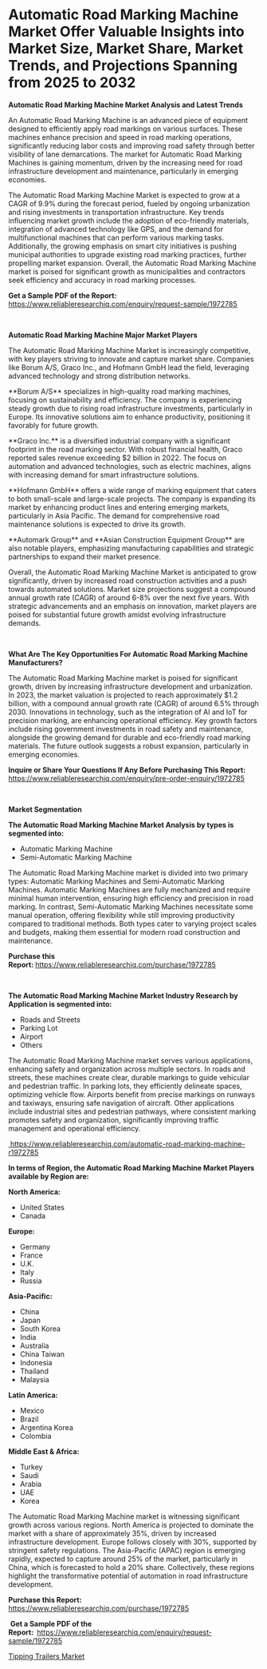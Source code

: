 <p><h1>Automatic Road Marking Machine Market Offer Valuable Insights into Market Size, Market Share, Market Trends, and Projections Spanning from 2025 to 2032</h1></p><p><strong>Automatic Road Marking Machine Market Analysis and Latest Trends</strong></p>
<p><p>An Automatic Road Marking Machine is an advanced piece of equipment designed to efficiently apply road markings on various surfaces. These machines enhance precision and speed in road marking operations, significantly reducing labor costs and improving road safety through better visibility of lane demarcations. The market for Automatic Road Marking Machines is gaining momentum, driven by the increasing need for road infrastructure development and maintenance, particularly in emerging economies.</p><p>The Automatic Road Marking Machine Market is expected to grow at a CAGR of 9.9% during the forecast period, fueled by ongoing urbanization and rising investments in transportation infrastructure. Key trends influencing market growth include the adoption of eco-friendly materials, integration of advanced technology like GPS, and the demand for multifunctional machines that can perform various marking tasks. Additionally, the growing emphasis on smart city initiatives is pushing municipal authorities to upgrade existing road marking practices, further propelling market expansion. Overall, the Automatic Road Marking Machine market is poised for significant growth as municipalities and contractors seek efficiency and accuracy in road marking processes.</p></p>
<p><strong>Get a Sample PDF of the Report:&nbsp;</strong> <a href="https://www.reliableresearchiq.com/enquiry/request-sample/1972785?utm_campaign=2471&utm_medium=2&utm_source=Github&utm_content=ia&utm_term=20022025&utm_id=automatic-road-marking-machine">https://www.reliableresearchiq.com/enquiry/request-sample/1972785</a></p>
<p>&nbsp;</p>
<p><strong>Automatic Road Marking Machine Major Market Players</strong></p>
<p><p>The Automatic Road Marking Machine Market is increasingly competitive, with key players striving to innovate and capture market share. Companies like Borum A/S, Graco Inc., and Hofmann GmbH lead the field, leveraging advanced technology and strong distribution networks.</p><p>**Borum A/S** specializes in high-quality road marking machines, focusing on sustainability and efficiency. The company is experiencing steady growth due to rising road infrastructure investments, particularly in Europe. Its innovative solutions aim to enhance productivity, positioning it favorably for future growth.</p><p>**Graco Inc.** is a diversified industrial company with a significant footprint in the road marking sector. With robust financial health, Graco reported sales revenue exceeding $2 billion in 2022. The focus on automation and advanced technologies, such as electric machines, aligns with increasing demand for smart infrastructure solutions.</p><p>**Hofmann GmbH** offers a wide range of marking equipment that caters to both small-scale and large-scale projects. The company is expanding its market by enhancing product lines and entering emerging markets, particularly in Asia Pacific. The demand for comprehensive road maintenance solutions is expected to drive its growth.</p><p>**Automark Group** and **Asian Construction Equipment Group** are also notable players, emphasizing manufacturing capabilities and strategic partnerships to expand their market presence.</p><p>Overall, the Automatic Road Marking Machine Market is anticipated to grow significantly, driven by increased road construction activities and a push towards automated solutions. Market size projections suggest a compound annual growth rate (CAGR) of around 6-8% over the next five years. With strategic advancements and an emphasis on innovation, market players are poised for substantial future growth amidst evolving infrastructure demands.</p></p>
<p>&nbsp;</p>
<p><strong>What Are The Key Opportunities For Automatic Road Marking Machine Manufacturers?</strong></p>
<p><p>The Automatic Road Marking Machine market is poised for significant growth, driven by increasing infrastructure development and urbanization. In 2023, the market valuation is projected to reach approximately $1.2 billion, with a compound annual growth rate (CAGR) of around 6.5% through 2030. Innovations in technology, such as the integration of AI and IoT for precision marking, are enhancing operational efficiency. Key growth factors include rising government investments in road safety and maintenance, alongside the growing demand for durable and eco-friendly road marking materials. The future outlook suggests a robust expansion, particularly in emerging economies.</p></p>
<p><strong>Inquire or Share Your Questions If Any Before Purchasing This Report:</strong> <a href="https://www.reliableresearchiq.com/enquiry/pre-order-enquiry/1972785?utm_campaign=2471&utm_medium=2&utm_source=Github&utm_content=ia&utm_term=20022025&utm_id=automatic-road-marking-machine">https://www.reliableresearchiq.com/enquiry/pre-order-enquiry/1972785</a></p>
<p>&nbsp;</p>
<p><strong>Market Segmentation</strong></p>
<p><strong>The Automatic Road Marking Machine Market Analysis by types is segmented into:</strong></p>
<p><ul><li>Automatic Marking Machine</li><li>Semi-Automatic Marking Machine</li></ul></p>
<p><p>The Automatic Road Marking Machine market is divided into two primary types: Automatic Marking Machines and Semi-Automatic Marking Machines. Automatic Marking Machines are fully mechanized and require minimal human intervention, ensuring high efficiency and precision in road marking. In contrast, Semi-Automatic Marking Machines necessitate some manual operation, offering flexibility while still improving productivity compared to traditional methods. Both types cater to varying project scales and budgets, making them essential for modern road construction and maintenance.</p></p>
<p><strong>Purchase this Report:&nbsp;</strong><a href="https://www.reliableresearchiq.com/purchase/1972785?utm_campaign=2471&utm_medium=2&utm_source=Github&utm_content=ia&utm_term=20022025&utm_id=automatic-road-marking-machine">https://www.reliableresearchiq.com/purchase/1972785</a></p>
<p>&nbsp;</p>
<p><strong>The Automatic Road Marking Machine Market Industry Research by Application is segmented into:</strong></p>
<p><ul><li>Roads and Streets</li><li>Parking Lot</li><li>Airport</li><li>Others</li></ul></p>
<p><p>The Automatic Road Marking Machine market serves various applications, enhancing safety and organization across multiple sectors. In roads and streets, these machines create clear, durable markings to guide vehicular and pedestrian traffic. In parking lots, they efficiently delineate spaces, optimizing vehicle flow. Airports benefit from precise markings on runways and taxiways, ensuring safe navigation of aircraft. Other applications include industrial sites and pedestrian pathways, where consistent marking promotes safety and organization, significantly improving traffic management and operational efficiency.</p></p>
<p><a href="https://www.reliableresearchiq.com/automatic-road-marking-machine-r1972785?utm_campaign=2471&utm_medium=2&utm_source=Github&utm_content=ia&utm_term=20022025&utm_id=automatic-road-marking-machine">&nbsp;https://www.reliableresearchiq.com/automatic-road-marking-machine-r1972785</a></p>
<p><strong>In terms of Region, the Automatic Road Marking Machine Market Players available by Region are:</strong></p>
<p>
    <p> <strong> North America: </strong>
        <ul>
            <li>United States</li>
            <li>Canada</li>
        </ul>
        </p> 
    <p> <strong> Europe: </strong>
        <ul>
            <li>Germany</li>
            <li>France</li>
            <li>U.K.</li>
            <li>Italy</li>
            <li>Russia</li>
        </ul>
        </p> 
    <p> <strong> Asia-Pacific: </strong>
        <ul>
            <li>China</li>
            <li>Japan</li>
            <li>South Korea</li>
            <li>India</li>
            <li>Australia</li>
            <li>China Taiwan</li>
            <li>Indonesia</li>
            <li>Thailand</li>
            <li>Malaysia</li>
        </ul>
        </p> 
    <p> <strong> Latin America: </strong>
        <ul>
            <li>Mexico</li>
            <li>Brazil</li>
            <li>Argentina Korea</li>
            <li>Colombia</li>
        </ul>
        </p> 
    <p> <strong> Middle East & Africa: </strong>
        <ul>
            <li>Turkey</li>
            <li>Saudi</li>
            <li>Arabia</li>
            <li>UAE</li>
            <li>Korea</li>
        </ul>
    </p>
    </p>
<p><p>The Automatic Road Marking Machine market is witnessing significant growth across various regions. North America is projected to dominate the market with a share of approximately 35%, driven by increased infrastructure development. Europe follows closely with 30%, supported by stringent safety regulations. The Asia-Pacific (APAC) region is emerging rapidly, expected to capture around 25% of the market, particularly in China, which is forecasted to hold a 20% share. Collectively, these regions highlight the transformative potential of automation in road infrastructure development.</p></p>
<p><strong>Purchase this Report: </strong><a href="https://www.reliableresearchiq.com/purchase/1972785?utm_campaign=2471&utm_medium=2&utm_source=Github&utm_content=ia&utm_term=20022025&utm_id=automatic-road-marking-machine">https://www.reliableresearchiq.com/purchase/1972785</a></p>
<p>&nbsp;<strong>Get a Sample PDF of the Report:&nbsp;&nbsp;</strong><a href="https://www.reliableresearchiq.com/enquiry/request-sample/1972785?utm_campaign=2471&utm_medium=2&utm_source=Github&utm_content=ia&utm_term=20022025&utm_id=automatic-road-marking-machine">https://www.reliableresearchiq.com/enquiry/request-sample/1972785</a></p>
<p><strong></strong></p>
<p><p><a href="https://github.com/raffadongraffadong/Market-Research-Report-List-1/blob/main/tipping-trailers-market.md?utm_campaign=2471&utm_medium=2&utm_source=Github&utm_content=ia&utm_term=20022025&utm_id=automatic-road-marking-machine">Tipping Trailers Market</a></p></p>